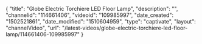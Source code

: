 {
    "title": "Globe Electric Torchiere LED Floor Lamp",
    "description": "",
    "channelid": "114661406",
    "videoid": "109985997",
    "date_created": "1502521861",
    "date_modified": "1510604959",
    "type": "captivate",
    "layout": "channelVideo",
    "url": "\/latest-videos\/globe-electric-torchiere-led-floor-lamp\/114661406-109985997"
}